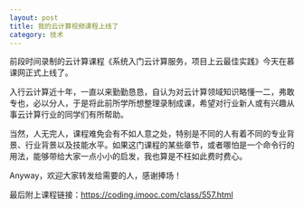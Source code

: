 ```yaml
---
layout: post
title: 我的云计算视频课程上线了
category: 技术
---
```


前段时间录制的云计算课程《系统入门云计算服务，项目上云最佳实践》今天在慕课网正式上线了。

入行云计算近十年，一直以来勤勤恳恳，自认为对云计算领域知识略懂一二，弗敢专也，必以分人，于是将此前所学所想整理录制成课，希望对行业新人或有兴趣从事云计算行业的同学们有所帮助。

当然，人无完人，课程难免会有不如人意之处，特别是不同的人有着不同的专业背景、行业背景以及技能水平。如果这门课程的某些章节，或者哪怕是一个命令行的用法，能够带给大家一点小小的启发，我也算是不枉如此费时费心。

Anyway，欢迎大家转发给需要的人，感谢捧场！

最后附上课程链接：https://coding.imooc.com/class/557.html

